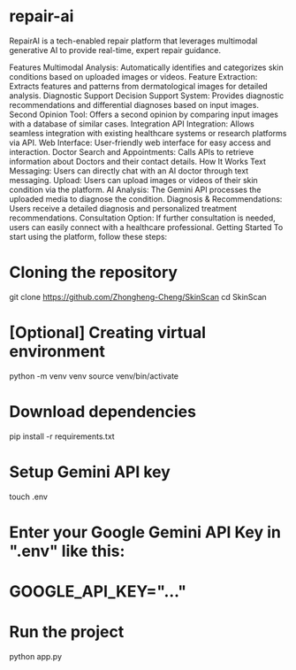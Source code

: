 # repair-ai
RepairAI is a tech-enabled repair platform that leverages multimodal generative AI to provide real-time, expert repair guidance.

Features
Multimodal Analysis: Automatically identifies and categorizes skin conditions based on uploaded images or videos.
Feature Extraction: Extracts features and patterns from dermatological images for detailed analysis.
Diagnostic Support Decision Support System: Provides diagnostic recommendations and differential diagnoses based on input images.
Second Opinion Tool: Offers a second opinion by comparing input images with a database of similar cases.
Integration API Integration: Allows seamless integration with existing healthcare systems or research platforms via API.
Web Interface: User-friendly web interface for easy access and interaction.
Doctor Search and Appointments: Calls APIs to retrieve information about Doctors and their contact details.
How It Works
Text Messaging: Users can directly chat with an AI doctor through text messaging.
Upload: Users can upload images or videos of their skin condition via the platform.
AI Analysis: The Gemini API processes the uploaded media to diagnose the condition.
Diagnosis & Recommendations: Users receive a detailed diagnosis and personalized treatment recommendations.
Consultation Option: If further consultation is needed, users can easily connect with a healthcare professional.
Getting Started
To start using the platform, follow these steps:

# Cloning the repository
git clone https://github.com/Zhongheng-Cheng/SkinScan
cd SkinScan

# [Optional] Creating virtual environment
python -m venv venv
source venv/bin/activate

# Download dependencies
pip install -r requirements.txt

# Setup Gemini API key
touch .env
# Enter your Google Gemini API Key in ".env" like this:
# GOOGLE_API_KEY="..."

# Run the project
python app.py
